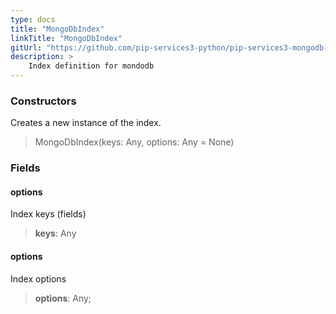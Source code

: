 ```yaml
---
type: docs
title: "MongoDbIndex"
linkTitle: "MongoDbIndex"
gitUrl: "https://github.com/pip-services3-python/pip-services3-mongodb-python"
description: >
    Index definition for mondodb
---
```



### Constructors
Creates a new instance of the index.

> MongoDbIndex(keys: Any, options: Any = None)

### Fields

<span class="hide-title-link">

#### options
Index keys (fields)
> **keys**: Any

#### options
Index options
> **options**: Any;

</span>